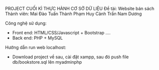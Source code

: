 PROJECT CUỐI KÌ THỰC HÀNH CƠ SỞ DỮ LIỆU
Đề tài: Website bán sách
Thành viên:
  Mai Đào Tuấn Thành
  Phạm Huy Cảnh
  Trần Nam Dương

Công nghệ sử dụng: 
  - Front end: HTML/CSS/Javascript + Bootstrap ....
  - Back end: PHP + MySQL
  
Hướng dẫn run web localhost:
  - Download project về sau, cài đặt xampp, sau đó push file db/bookstore.sql lên myadminphp
